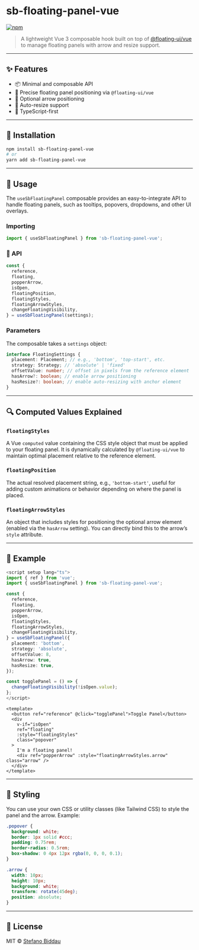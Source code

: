 # sb-floating-panel-vue
[![npm](https://img.shields.io/npm/v/sb-floating-panel-vue.svg)](https://www.npmjs.com/package/sb-floating-panel-vue)

> A lightweight Vue 3 composable hook built on top of [@floating-ui/vue](https://github.com/floating-ui/floating-ui) to manage floating panels with arrow and resize support.

---

## ✨ Features

- 📦 Minimal and composable API
- 🎯 Precise floating panel positioning via `@floating-ui/vue`
- 🎈 Optional arrow positioning
- 📏 Auto-resize support
- 🧠 TypeScript-first

---

## 🚀 Installation

```bash
npm install sb-floating-panel-vue
# or
yarn add sb-floating-panel-vue
```

---

## 🧩 Usage

The `useSbFloatingPanel` composable provides an easy-to-integrate API to handle floating panels, such as tooltips, popovers, dropdowns, and other UI overlays.

### Importing

```ts
import { useSbFloatingPanel } from 'sb-floating-panel-vue';
```

### 🧠 API

```ts
const {
  reference,
  floating,
  popperArrow,
  isOpen,
  floatingPosition,
  floatingStyles,
  floatingArrowStyles,
  changeFloatingVisibility,
} = useSbFloatingPanel(settings);
```

### Parameters

The composable takes a `settings` object:

```ts
interface FloatingSettings {
  placement: Placement; // e.g., 'bottom', 'top-start', etc.
  strategy: Strategy; // 'absolute' | 'fixed'
  offsetValue: number; // offset in pixels from the reference element
  hasArrow?: boolean; // enable arrow positioning
  hasResize?: boolean; // enable auto-resizing with anchor element
}
```

---

## 🔍 Computed Values Explained

### `floatingStyles`

A Vue `computed` value containing the CSS style object that must be applied to your floating panel. It is dynamically calculated by `@floating-ui/vue` to maintain optimal placement relative to the reference element.

### `floatingPosition`

The actual resolved placement string, e.g., `'bottom-start'`, useful for adding custom animations or behavior depending on where the panel is placed.

### `floatingArrowStyles`

An object that includes styles for positioning the optional arrow element (enabled via the `hasArrow` setting). You can directly bind this to the arrow’s `style` attribute.

---

## 🧪 Example

```ts
<script setup lang="ts">
import { ref } from 'vue';
import { useSbFloatingPanel } from 'sb-floating-panel-vue';

const {
  reference,
  floating,
  popperArrow,
  isOpen,
  floatingStyles,
  floatingArrowStyles,
  changeFloatingVisibility,
} = useSbFloatingPanel({
  placement: 'bottom',
  strategy: 'absolute',
  offsetValue: 8,
  hasArrow: true,
  hasResize: true,
});

const togglePanel = () => {
  changeFloatingVisibility(!isOpen.value);
};
</script>
```

```vue
<template>
  <button ref="reference" @click="togglePanel">Toggle Panel</button>
  <div
    v-if="isOpen"
    ref="floating"
    :style="floatingStyles"
    class="popover"
  >
    I'm a floating panel!
    <div ref="popperArrow" :style="floatingArrowStyles.arrow" class="arrow" />
  </div>
</template>
```

---

## 🎨 Styling

You can use your own CSS or utility classes (like Tailwind CSS) to style the panel and the arrow. Example:

```css
.popover {
  background: white;
  border: 1px solid #ccc;
  padding: 0.75rem;
  border-radius: 0.5rem;
  box-shadow: 0 4px 12px rgba(0, 0, 0, 0.1);
}

.arrow {
  width: 10px;
  height: 10px;
  background: white;
  transform: rotate(45deg);
  position: absolute;
}
```

---

## 📄 License

MIT © [Stefano Biddau](https://github.com/stefanBid)
